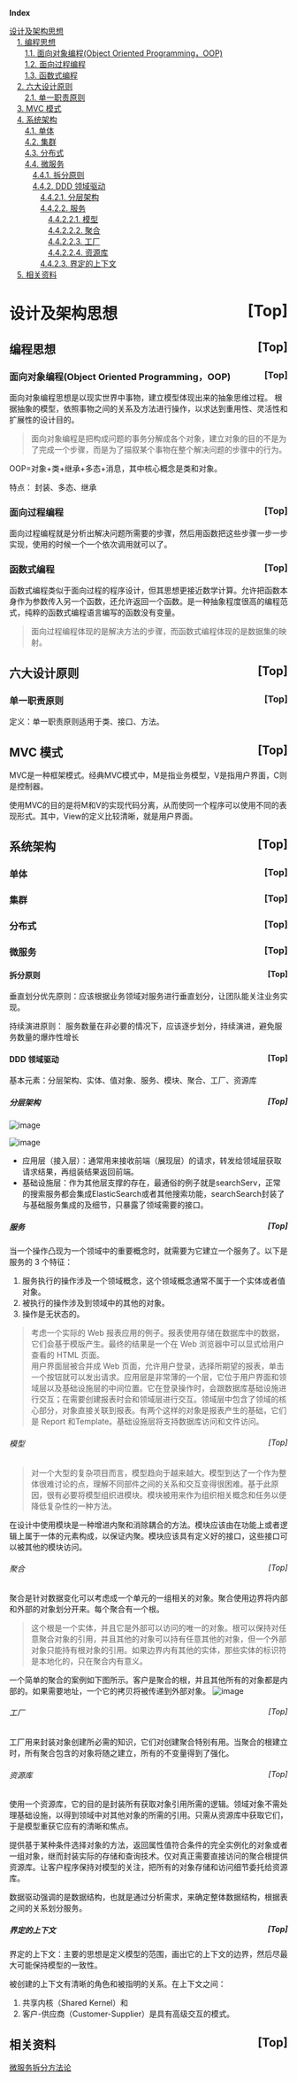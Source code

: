 <a name="index">**Index**</a>

<a href="#0">设计及架构思想</a>  
&emsp;<a href="#1">1. 编程思想</a>  
&emsp;&emsp;<a href="#2">1.1. 面向对象编程(Object Oriented Programming，OOP)</a>  
&emsp;&emsp;<a href="#3">1.2. 面向过程编程</a>  
&emsp;&emsp;<a href="#4">1.3. 函数式编程</a>  
&emsp;<a href="#5">2. 六大设计原则</a>  
&emsp;&emsp;<a href="#6">2.1. 单一职责原则</a>  
&emsp;<a href="#7">3. MVC 模式</a>  
&emsp;<a href="#8">4. 系统架构</a>  
&emsp;&emsp;<a href="#9">4.1. 单体</a>  
&emsp;&emsp;<a href="#10">4.2. 集群</a>  
&emsp;&emsp;<a href="#11">4.3. 分布式</a>  
&emsp;&emsp;<a href="#12">4.4. 微服务</a>  
&emsp;&emsp;&emsp;<a href="#13">4.4.1. 拆分原则</a>  
&emsp;&emsp;&emsp;<a href="#14">4.4.2. DDD 领域驱动</a>  
&emsp;&emsp;&emsp;&emsp;<a href="#15">4.4.2.1. 分层架构</a>  
&emsp;&emsp;&emsp;&emsp;<a href="#16">4.4.2.2. 服务</a>  
&emsp;&emsp;&emsp;&emsp;&emsp;<a href="#17">4.4.2.2.1. 模型</a>  
&emsp;&emsp;&emsp;&emsp;&emsp;<a href="#18">4.4.2.2.2. 聚合</a>  
&emsp;&emsp;&emsp;&emsp;&emsp;<a href="#19">4.4.2.2.3. 工厂</a>  
&emsp;&emsp;&emsp;&emsp;&emsp;<a href="#20">4.4.2.2.4. 资源库</a>  
&emsp;&emsp;&emsp;&emsp;<a href="#21">4.4.2.3. 界定的上下文</a>  
&emsp;<a href="#22">5. 相关资料</a>  
# <a name="0">设计及架构思想</a><a style="float:right;text-decoration:none;" href="#index">[Top]</a>

## <a name="1">编程思想</a><a style="float:right;text-decoration:none;" href="#index">[Top]</a>

### <a name="2">面向对象编程(Object Oriented Programming，OOP)</a><a style="float:right;text-decoration:none;" href="#index">[Top]</a>
面向对象编程思想是以现实世界中事物，建立模型体现出来的抽象思维过程。
根据抽象的模型，依照事物之间的关系及方法进行操作，以求达到重用性、灵活性和扩展性的设计目的。
> 面向对象编程是把构成问题的事务分解成各个对象，建立对象的目的不是为了完成一个步骤，而是为了描叙某个事物在整个解决问题的步骤中的行为。

OOP=对象+类+继承+多态+消息，其中核心概念是类和对象。

特点： 封装、多态、继承

### <a name="3">面向过程编程</a><a style="float:right;text-decoration:none;" href="#index">[Top]</a>
面向过程编程就是分析出解决问题所需要的步骤，然后用函数把这些步骤一步一步实现，使用的时候一个一个依次调用就可以了。

### <a name="4">函数式编程</a><a style="float:right;text-decoration:none;" href="#index">[Top]</a>
函数式编程类似于面向过程的程序设计，但其思想更接近数学计算。允许把函数本身作为参数传入另一个函数，还允许返回一个函数。是一种抽象程度很高的编程范式，纯粹的函数式编程语言编写的函数没有变量。
> 面向过程编程体现的是解决方法的步骤，而函数式编程体现的是数据集的映射。

## <a name="5">六大设计原则</a><a style="float:right;text-decoration:none;" href="#index">[Top]</a>
### <a name="6">单一职责原则</a><a style="float:right;text-decoration:none;" href="#index">[Top]</a>
定义：单一职责原则适用于类、接口、方法。

## <a name="7">MVC 模式</a><a style="float:right;text-decoration:none;" href="#index">[Top]</a>
MVC是一种框架模式。经典MVC模式中，M是指业务模型，V是指用户界面，C则是控制器。

使用MVC的目的是将M和V的实现代码分离，从而使同一个程序可以使用不同的表现形式。其中，View的定义比较清晰，就是用户界面。


## <a name="8">系统架构</a><a style="float:right;text-decoration:none;" href="#index">[Top]</a>

### <a name="9">单体</a><a style="float:right;text-decoration:none;" href="#index">[Top]</a>

### <a name="10">集群</a><a style="float:right;text-decoration:none;" href="#index">[Top]</a>

### <a name="11">分布式</a><a style="float:right;text-decoration:none;" href="#index">[Top]</a>

### <a name="12">微服务</a><a style="float:right;text-decoration:none;" href="#index">[Top]</a>

#### <a name="13">拆分原则</a><a style="float:right;text-decoration:none;" href="#index">[Top]</a>
垂直划分优先原则：应该根据业务领域对服务进行垂直划分，让团队能关注业务实现。

持续演进原则： 服务数量在非必要的情况下，应该逐步划分，持续演进，避免服务数量的爆炸性增长


#### <a name="14">DDD 领域驱动</a><a style="float:right;text-decoration:none;" href="#index">[Top]</a>
基本元素：分层架构、实体、值对象、服务、模块、聚合、工厂、资源库


##### <a name="15">分层架构</a><a style="float:right;text-decoration:none;" href="#index">[Top]</a>

![image](https://gitee.com/rbmon/file-storage/blob/main/learning-note/design/systemdesign/structure.png)

![image](https://gitee.com/rbmon/file-storage/blob/main/learning-note/design/systemdesign/structureIntroduce.png)

- 应用层（接入层）：通常用来接收前端（展现层）的请求，转发给领域层获取请求结果，再组装结果返回前端。
- 基础设施层：作为其他层支撑的存在，最通俗的例子就是searchServ，正常的搜索服务都会集成ElasticSearch或者其他搜索功能，searchSearch封装了与基础服务集成的及细节，只暴露了领域需要的接口。


##### <a name="16">服务</a><a style="float:right;text-decoration:none;" href="#index">[Top]</a>
当一个操作凸现为一个领域中的重要概念时，就需要为它建立一个服务了。以下是服务的 3 个特征：
1. 服务执行的操作涉及一个领域概念，这个领域概念通常不属于一个实体或者值对象。
2. 被执行的操作涉及到领域中的其他的对象。
3. 操作是无状态的。

> 考虑一个实际的 Web 报表应用的例子。报表使用存储在数据库中的数据，它们会基于模版产生。最终的结果是一个在 Web 浏览器中可以显式给用户查看的 HTML 页面。\
用户界面层被合并成 Web 页面，允许用户登录，选择所期望的报表，单击一个按钮就可以发出请求。应用层是非常薄的一个层，它位于用户界面和领域层以及基础设施层的中间位置。它在登录操作时，会跟数据库基础设施进行交互；在需要创建报表时会和领域层进行交互。领域层中包含了领域的核心部分，对象直接关联到报表。有两个这样的对象是报表产生的基础，它们是 Report 和Template。基础设施层将支持数据库访问和文件访问。


###### <a name="17">模型</a><a style="float:right;text-decoration:none;" href="#index">[Top]</a>
> 对一个大型的复杂项目而言，模型趋向于越来越大。模型到达了一个作为整体很难讨论的点，理解不同部件之间的关系和交互变得很困难。基于此原因，很有必要将模型组织进模块。模块被用来作为组织相关概念和任务以便降低复杂性的一种方法。

在设计中使用模块是一种增进内聚和消除耦合的方法。模块应该由在功能上或者逻辑上属于一体的元素构成，以保证内聚。模块应该具有定义好的接口，这些接口可以被其他的模块访问。

###### <a name="18">聚合</a><a style="float:right;text-decoration:none;" href="#index">[Top]</a>
聚合是针对数据变化可以考虑成一个单元的一组相关的对象。聚合使用边界将内部和外部的对象划分开来。每个聚合有一个根。
> 这个根是一个实体，并且它是外部可以访问的唯一的对象。根可以保持对任意聚合对象的引用，并且其他的对象可以持有任意其他的对象，但一个外部对象只能持有根对象的引用。如果边界内有其他的实体，那些实体的标识符是本地化的，只在聚合内有意义。

一个简单的聚合的案例如下图所示。客户是聚合的根，并且其他所有的对象都是内部的。如果需要地址，一个它的拷贝将被传递到外部对象。
![image](https://gitee.com/rbmon/file-storage/blob/main/learning-note/design/systemdesign/aggreate.png)


###### <a name="19">工厂</a><a style="float:right;text-decoration:none;" href="#index">[Top]</a>
工厂用来封装对象创建所必需的知识，它们对创建聚合特别有用。当聚合的根建立时，所有聚合包含的对象将随之建立，所有的不变量得到了强化。

###### <a name="20">资源库</a><a style="float:right;text-decoration:none;" href="#index">[Top]</a>
使用一个资源库，它的目的是封装所有获取对象引用所需的逻辑。领域对象不需处理基础设施，以得到领域中对其他对象的所需的引用。只需从资源库中获取它们，于是模型重获它应有的清晰和焦点。

提供基于某种条件选择对象的方法，返回属性值符合条件的完全实例化的对象或者一组对象，继而封装实际的存储和查询技术。仅对真正需要直接访问的聚合根提供资源库。让客户程序保持对模型的关注，把所有的对象存储和访问细节委托给资源库。

数据驱动强调的是数据结构，也就是通过分析需求，来确定整体数据结构，根据表之间的关系划分服务。


##### <a name="21">界定的上下文</a><a style="float:right;text-decoration:none;" href="#index">[Top]</a>
界定的上下文：主要的思想是定义模型的范围，画出它的上下文的边界，然后尽最大可能保持模型的一致性。

被创建的上下文有清晰的角色和被指明的关系。在上下文之间：
1. 共享内核（Shared Kernel）和
2. 客户-供应商（Customer-Supplier）是具有高级交互的模式。

## <a name="22">相关资料</a><a style="float:right;text-decoration:none;" href="#index">[Top]</a>
[微服务拆分方法论](https://blog.csdn.net/no_game_no_life_/article/details/103390169)